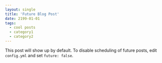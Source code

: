 ```yaml
---
layout: single
title: 'Future Blog Post'
date: 2199-01-01
tags:
  - cool posts
  - category1
  - category2
---
```


This post will show up by default. To disable scheduling of future posts, edit `config.yml` and set `future: false`. 
